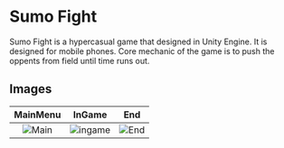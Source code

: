 # Sumo Fight
Sumo Fight is a hypercasual game that designed in Unity Engine. It is designed for mobile phones. Core mechanic of the game is to push the oppents from field until time runs out.

## Images
MainMenu            |  InGame             |  End
:-------------------------:|:-------------------------: |:-------------------------:
![Main](https://github.com/ensyaz/CaseStudySumo/assets/45393463/8ad86418-1bc5-46aa-aca5-882470308c4d)  |  ![ingame](https://github.com/ensyaz/CaseStudySumo/assets/45393463/383c02c9-5605-42e2-979e-005bfb572e27) | ![End](https://github.com/ensyaz/CaseStudySumo/assets/45393463/02a34211-58a6-47eb-b4e4-f5114808a5bd)
